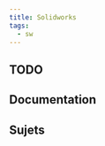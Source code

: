 ```yaml
---
title: Solidworks 
tags:
  - sw
---
```


[comment]: <> (Généré automatiquement par make_page_systemes.py, creation_fichiers_systemes)

## TODO  
## Documentation 
## Sujets 
